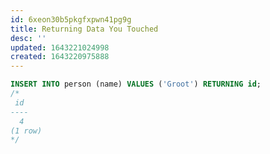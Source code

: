 ```yaml
---
id: 6xeon30b5pkgfxpwn41pg9g
title: Returning Data You Touched
desc: ''
updated: 1643221024998
created: 1643220975888
---
```



```sql
INSERT INTO person (name) VALUES ('Groot') RETURNING id;
/*
 id
----
  4
(1 row)
*/
```


